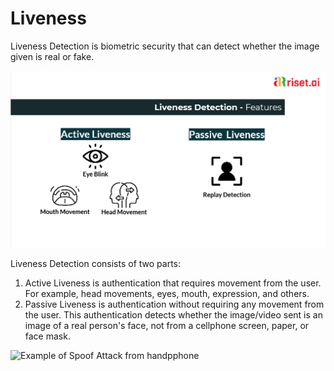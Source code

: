 # Liveness

Liveness Detection is biometric security that can detect whether the image given is real or fake.

![Liveness Detection Features at Riset.ai](<../.gitbook/assets/image (5).png>)

Liveness Detection consists of two parts:&#x20;

1. Active Liveness is authentication that requires movement from the user. For example, head movements, eyes, mouth, expression, and others.&#x20;
2. Passive Liveness is authentication without requiring any movement from the user. This authentication detects whether the image/video sent is an image of a real person's face, not from a cellphone screen, paper, or face mask.

![Example of Spoof Attack from handpphone](<../.gitbook/assets/n\_o\_5 (1).jpeg>)



